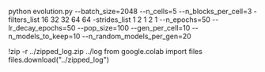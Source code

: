 python evolution.py --batch_size=2048 --n_cells=5 --n_blocks_per_cell=3 -filters_list 16 32 32 64 64 -strides_list 1 2 1 2 1 --n_epochs=50 --lr_decay_epochs=50 --pop_size=100 --gen_per_cell=10 --n_models_to_keep=10 --n_random_models_per_gen=20

!zip -r ../zipped_log.zip ../log
from google.colab import files
files.download("../zipped_log")
